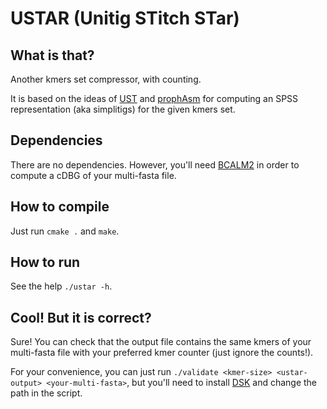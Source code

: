 # USTAR (Unitig STitch STar)
## What is that?
Another kmers set compressor, with counting.

It is based on the ideas of [UST](https://github.com/medvedevgroup/UST) 
and [prophAsm](https://github.com/prophyle/prophasm) 
for computing an SPSS representation (aka simplitigs) for the given kmers set.

## Dependencies
There are no dependencies. 
However, you'll need [BCALM2](https://github.com/GATB/bcalm) 
in order to compute a cDBG of your multi-fasta file.

## How to compile
Just run `cmake .` and `make`.

## How to run
See the help `./ustar -h`.

## Cool! But it is correct?
Sure! 
You can check that the output file contains the same kmers of
your multi-fasta file with your preferred kmer counter (just ignore the counts!).

For your convenience, you can just run `./validate <kmer-size> <ustar-output> <your-multi-fasta>`,
but you'll need to install [DSK](https://github.com/GATB/dsk) and change the path in the script.
